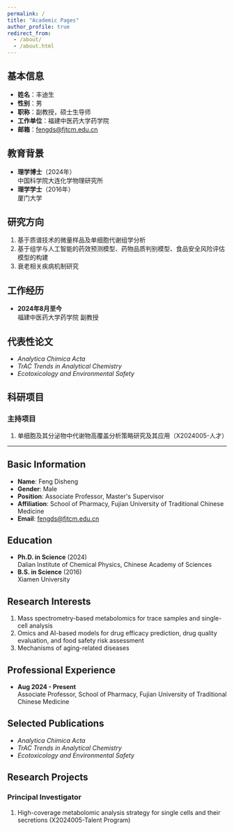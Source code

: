 ```yaml
---
permalink: /
title: "Academic Pages"
author_profile: true
redirect_from: 
  - /about/
  - /about.html
---
```

## 基本信息
- **姓名**：丰迪生  
- **性别**：男  
- **职称**：副教授，硕士生导师  
- **工作单位**：福建中医药大学药学院  
- **邮箱**：[fengds@fjtcm.edu.cn](mailto:fengds@fjtcm.edu.cn)  

## 教育背景
- **理学博士**（2024年）  
  中国科学院大连化学物理研究所  
- **理学学士**（2016年）  
  厦门大学  

## 研究方向
1. 基于质谱技术的微量样品及单细胞代谢组学分析  
2. 基于组学与人工智能的药效预测模型、药物品质判别模型、食品安全风险评估模型的构建  
3. 衰老相关疾病机制研究  

## 工作经历
- **2024年8月至今**  
  福建中医药大学药学院 副教授  

## 代表性论文
- *Analytica Chimica Acta*  
- *TrAC Trends in Analytical Chemistry*  
- *Ecotoxicology and Environmental Safety*  

## 科研项目
### 主持项目
1. 单细胞及其分泌物中代谢物高覆盖分析策略研究及其应用（X2024005-人才）



---

## Basic Information
- **Name**: Feng Disheng  
- **Gender**: Male  
- **Position**: Associate Professor, Master's Supervisor  
- **Affiliation**: School of Pharmacy, Fujian University of Traditional Chinese Medicine  
- **Email**: [fengds@fjtcm.edu.cn](mailto:fengds@fjtcm.edu.cn)  

## Education
- **Ph.D. in Science** (2024)  
  Dalian Institute of Chemical Physics, Chinese Academy of Sciences  
- **B.S. in Science** (2016)  
  Xiamen University  

## Research Interests
1. Mass spectrometry-based metabolomics for trace samples and single-cell analysis  
2. Omics and AI-based models for drug efficacy prediction, drug quality evaluation, and food safety risk assessment  
3. Mechanisms of aging-related diseases  

## Professional Experience
- **Aug 2024 - Present**  
  Associate Professor, School of Pharmacy, Fujian University of Traditional Chinese Medicine  

## Selected Publications
- *Analytica Chimica Acta*  
- *TrAC Trends in Analytical Chemistry*  
- *Ecotoxicology and Environmental Safety*  

## Research Projects
### Principal Investigator
1. High-coverage metabolomic analysis strategy for single cells and their secretions (X2024005-Talent Program)

